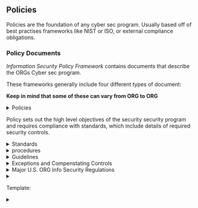
## Policies

Policies are the foundation of any cyber sec program. Usually based off of best practises frameworks like NIST or ISO, or external compliance obligations.

### Policy Documents

*Information Security Policy Framework* contains documents that describe the ORGs Cyber sec program.

These frameworks generally include four different types of document:

**Keep in mind that some of these can vary from ORG to ORG**

<details>
  <summary>Policies</summary>
    <br>
  High-level statement of mgmt intent.
  
  High lvl allows CISO to have flex to adapt or change specific sec req with changes in businees and tech env.
  
  Mandatory compliance.
  
  Policies often are hard to make/get approved, usually from CEO. 
  
  And infosec policy usually contains broad statements about cyber sec objectives:
  
  example: Req all staff take measures to protect confidentiality , integrity and availability of info and info systems.
  
  ORGs commonly include the following docs in their infosec policy lib:
  
  - *Infosec policy* high level authority and guidance for sec program
  
  - *Acceptable use policy (AUP)* gives net and sys users clear direction on permissible uses of info resources.  
  
  - *Data ownership* states owner of info created or used by org
  
  - *Data classification policy* desc the calssification struct used by org and process to assign classifications to data
  
  - *Data retention policy* outlines what info org will maintian and length of time diff categories of info will be retained prior to destruction
  
  - *Account mgmt policy* that desc the account ligfe cycle from provisioning -> active use and decommissioning
  
  - *Password Policy* password complextiy, length etc.
  
 </details>

  Policy sets out the high level objectives of the security security program and requires compliance with standards, which include details of required security controls.

<details>
  <summary>Standards</summary>
    <br>
  Mandatory requirements desc how org handles infosec policies.
  i.e settings/ protection for devices depending on what type of data it is.
  **Usually lower operational level.** Changed more often.
  Standards may have to or should be followed, failure to do so may be seen as neglagince and can cause legal liability for the ORG.
  
 </details>

<details>
  <summary>procedures</summary>
    <br>
  Detailed step by step processes. 
  Low level specifics. 
  Must be followed in specific situations.
  Clear and mandatory.
  No room for interpritiation.
 </details>

<details>
  <summary>Guidelines</summary>
    <br>
  Best practise and recommendation related to a concept
  Not mandatory
  Usually as helpful advice
  may not always be optional , it depends
  Common phrases include "help" and "provide"
 </details>

<details>
  <summary>Exceptions and Compenstating Controls</summary>
    <br>
  ORG should have a mechanism for exceptions to new policies, standards, and procs.
  Many exception processes require the use of *compensating controls* to mitigate the rist associated with exceptions to security standards.  
 </details>

<details>
  <summary>Major U.S. ORG Info Security Regulations</summary>
    <br>
  HIPAA - Health Insu Porta and accnt, healthcare , health insurers, health info clearinghouses.
  
  PCI DSS - rules for storing, process, transmission of credit and debit card info. Not law, is contractual obligation applies to CC merchants and Service providers.
  
  GLBA - Gramm-Leach-Bliley Act financial institution to a formal security program and designates an individual as having overall responsibility for that program.
  
  SOX - sarbanes-Oxley financial records of public traded companies and requires that they have a degree of assurance around IT systems that stire and process those records.
  
  FERPA - Family Educational Rights and Privacy Act, educational instituations implement security and priv controls for student educational records
  
  Various data breach notification laws describe the requirements that indi states place on ORGs that suffer breachs regarding the noti of individuals affected by breach.
  
  - **KNOW REGULATORY COMPLIANCE**
 </details>

 <details>
  <summary></summary>
    <br>
 </details>


Template:

<details>
  <summary></summary>
    <br>
 </details>



